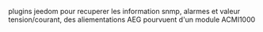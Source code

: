 plugins jeedom pour recuperer les information snmp, alarmes 
et valeur tension/courant, des aliementations AEG pourvuent d'un module ACMI1000
